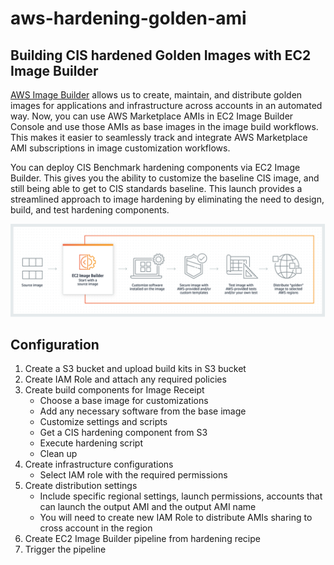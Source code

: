 # aws-hardening-golden-ami

## Building CIS hardened Golden Images with EC2 Image Builder
[AWS Image Builder](https://docs.aws.amazon.com/imagebuilder/latest/userguide/what-is-image-builder.html) allows us to create, maintain, and distribute golden images for applications and infrastructure across accounts in an automated way. Now, you can use AWS Marketplace AMIs in EC2 Image Builder Console and use those AMIs as base images in the image build workflows. This makes it easier to seamlessly track and integrate AWS Marketplace AMI subscriptions in image customization workflows.

You can deploy CIS Benchmark hardening components via EC2 Image Builder. This gives you the ability to customize the baseline CIS image, and still being able to get to CIS standards baseline. This launch provides a streamlined approach to image hardening by eliminating the need to design, build, and test hardening components.

![Hardening workflow](images/hardeningAMIs.png)

## Configuration
1. Create a S3 bucket and upload build kits in S3 bucket
2. Create IAM Role and attach any required policies
4. Create build components for Image Receipt
    - Choose a base image for customizations
    - Add any necessary software from the base image
    - Customize settings and scripts 
    - Get a CIS hardening component from S3
    - Execute hardening script
    - Clean up
6. Create infrastructure configurations
    - Select IAM role with the required permissions
7. Create distribution settings
    - Include specific regional settings, launch permissions, accounts that can launch the output AMI and the output AMI name
    - You will need to create new IAM Role to distribute AMIs sharing to cross account in the region
6. Create EC2 Image Builder pipeline from hardening recipe
7. Trigger the pipeline
